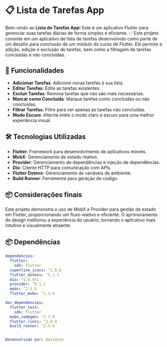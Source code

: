 # 📋 Lista de Tarefas App

Bem-vindo ao **Lista de Tarefas App**! Este é um aplicativo Flutter para gerenciar suas tarefas diárias de forma simples e eficiente. ✅ Este projeto consiste em um aplicativo de lista de tarefas desenvolvido como parte de um desafio para conclusão de um módulo do curso de Flutter. Ele permite a adição, edição e exclusão de tarefas, bem como a filtragem de tarefas concluídas e não concluídas.

## 📱 Funcionalidades

- **Adicionar Tarefas**: Adicione novas tarefas à sua lista.
- **Editar Tarefas**: Edite as tarefas existentes.
- **Excluir Tarefas**: Remova tarefas que não são mais necessárias.
- **Marcar como Concluída**: Marque tarefas como concluídas ou não concluídas.
- **Filtrar Tarefas**: Filtre para ver apenas as tarefas não concluídas.
- **Modo Escuro**: Alterne entre o modo claro e escuro para uma melhor experiência visual.

## 🛠️ Tecnologias Utilizadas

- **Flutter**: Framework para desenvolvimento de aplicativos móveis.
- **MobX**: Gerenciamento de estado reativo.
- **Provider**: Gerenciamento de dependências e injeção de dependências.
- **Dio**: Cliente HTTP para comunicação com APIs.
- **Flutter Dotenv**: Gerenciamento de variáveis de ambiente.
- **Build Runner**: Ferramenta para geração de código.

## 📦 Considerações finais

Este projeto demonstra o uso de MobX e Provider para gestão de estado em Flutter, proporcionando um fluxo reativo e eficiente. O aprimoramento do design melhorou a experiência do usuário, tornando o aplicativo mais intuitivo e visualmente atraente.

## 📦 Dependências

```yaml
dependencies:
  flutter:
    sdk: flutter
  cupertino_icons: ^1.0.6
  flutter_dotenv: ^5.2.1
  dio: ^5.8.0+1
  provider: ^6.1.2
  mobx: ^2.5.0
  flutter_mobx: ^2.3.0

dev_dependencies:
  flutter_test:
    sdk: flutter
  mobx_codegen: ^2.7.0
  flutter_lints: ^3.0.0
  build_runner: ^2.4.9


Desenvolvido por: Davidson
